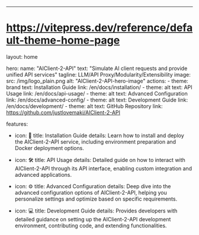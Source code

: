 ---
# https://vitepress.dev/reference/default-theme-home-page
layout: home

hero:
  name: "AIClient-2-API"
  text: "Simulate AI client requests and provide unified API services"
  tagline: LLM/API Proxy/Modularity/Extensibility
  image:
    src: /img/logo_plain.png
    alt: "AIClient-2-API-hero-image"
  actions:
    - theme: brand
      text: Installation Guide
      link: /en/docs/installation/
    - theme: alt
      text: API Usage
      link: /en/docs/api-usage/
    - theme: alt
      text: Advanced Configuration
      link: /en/docs/advanced-config/
    - theme: alt
      text: Development Guide
      link: /en/docs/development/
    - theme: alt
      text: GitHub Repository
      link: https://github.com/justlovemaki/AIClient-2-API

features:
  - icon: 🔧
    title: Installation Guide
    details: Learn how to install and deploy the AIClient-2-API service, including environment preparation and Docker deployment options.

  - icon: 🛠️
    title: API Usage
    details: Detailed guide on how to interact with AIClient-2-API through its API interface, enabling custom integration and advanced applications.

  - icon: ⚙️
    title: Advanced Configuration
    details: Deep dive into the advanced configuration options of AIClient-2-API, helping you personalize settings and optimize based on specific requirements.

  - icon: 💻
    title: Development Guide
    details: Provides developers with detailed guidance on setting up the AIClient-2-API development environment, contributing code, and extending functionalities.